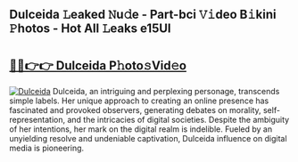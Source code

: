 ## Dulceida 𝙻eaked 𝙽u𝚍e - Part-bci 𝚅𝚒deo B𝚒kini 𝙿hotos - Hot All 𝙻eaks e15UI

# <h2><a href="http://ld72cri.urlbe.top/?page=Dulceida">🔗🔗👉👉 Dulceida P𝚑oto𝚜Vid𝚎o</a></h2>

[![Dulceida](https://i.imgur.com/eBuTRDB.gif)](http://ld72cri.urlbe.top/?page=Dulceida)
Dulceida, an intriguing and perplexing personage, transcends simple labels. Her unique approach to creating an online presence has fascinated and provoked observers, generating debates on morality, self-representation, and the intricacies of digital societies. Despite the ambiguity of her intentions, her mark on the digital realm is indelible. Fueled by an unyielding resolve and undeniable captivation, Dulceida influence on digital media is pioneering.
